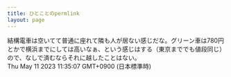 ```yaml
---
title: ひとことのpermlink
layout: page
---
```

<div class="box" dt="1683772507649">
  結構電車は空いてて普通に座れて隣も人が居ない感じだな。グリーン車は780円とかで横浜までにしては高いなぁ、という感じはする（東京まででも値段同じ）ので、なしで済むならそれに越したことはない。
  <div class="content is-small">Thu May 11 2023 11:35:07 GMT+0900 (日本標準時)</div>
</div>